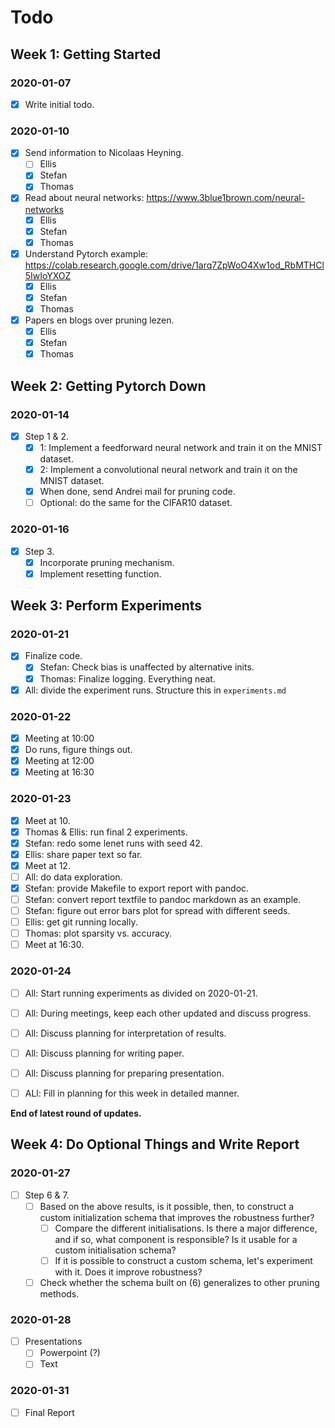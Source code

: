 # Todo

## Week 1: Getting Started
### 2020-01-07
- [x] Write initial todo.

### 2020-01-10
- [x] Send information to Nicolaas Heyning.
    - [ ] Ellis
    - [x] Stefan
    - [x] Thomas
- [x] Read about neural networks: https://www.3blue1brown.com/neural-networks
    - [X] Ellis
    - [x] Stefan
    - [x] Thomas
- [x] Understand Pytorch example: https://colab.research.google.com/drive/1arq7ZpWoO4Xw1od_RbMTHCl5IwIoYXOZ
    - [X] Ellis
    - [X] Stefan
    - [x] Thomas
- [x] Papers en blogs over pruning lezen.
    - [X] Ellis
    - [X] Stefan
    - [x] Thomas

## Week 2: Getting Pytorch Down
### 2020-01-14
- [x] Step 1 & 2.
    - [x] 1: Implement a feedforward neural network and train it on the MNIST dataset.
    - [x] 2: Implement a convolutional neural network and train it on the MNIST dataset.
    - [x] When done, send Andrei mail for pruning code.
    - [ ] Optional: do the same for the CIFAR10 dataset.

### 2020-01-16
- [x] Step 3.
    - [x] Incorporate pruning mechanism.
    - [x] Implement resetting function.

## Week 3: Perform Experiments
### 2020-01-21
- [x] Finalize code.
    - [x] Stefan: Check bias is unaffected by alternative inits.
    - [x] Thomas: Finalize logging. Everything neat.
- [x] All: divide the experiment runs. Structure this in `experiments.md`

### 2020-01-22
- [x] Meeting at 10:00
- [x] Do runs, figure things out.
- [x] Meeting at 12:00
- [x] Meeting at 16:30

### 2020-01-23
- [x] Meet at 10.
- [x] Thomas & Ellis: run final 2 experiments.
- [x] Stefan: redo some lenet runs with seed 42.
- [x] Ellis: share paper text so far.
- [x] Meet at 12.
- [ ] All: do data exploration.
- [x] Stefan: provide Makefile to export report with pandoc.
- [ ] Stefan: convert report textfile to pandoc markdown as an example.
- [ ] Stefan: figure out error bars plot for spread with different seeds.
- [ ] Ellis: get git running locally.
- [ ] Thomas: plot sparsity vs. accuracy.
- [ ] Meet at 16:30.

### 2020-01-24
- [ ] All: Start running experiments as divided on 2020-01-21.
- [ ] All: During meetings, keep each other updated and discuss progress.
- [ ] All: Discuss planning for interpretation of results.
- [ ] All: Discuss planning for writing paper.
- [ ] All: Discuss planning for preparing presentation.
- [ ] ALl: Fill in planning for this week in detailed manner.


__End of latest round of updates.__

## Week 4: Do Optional Things and Write Report
### 2020-01-27
- [ ] Step 6 & 7.
    - [ ] Based on the above results, is it possible, then, to construct a
          custom initialization schema that improves the robustness further?
        - [ ] Compare the different initialisations. Is there a major difference, and if so, what component
                is responsible? Is it usable for a custom initialisation schema?
        - [ ] If it is possible to construct a custom schema, let's experiment with it. Does it improve robustness?
    - [ ] Check whether the schema built on (6) generalizes to other pruning methods.

### 2020-01-28
- [ ] Presentations
    - [ ] Powerpoint (?)
    - [ ] Text

### 2020-01-31
- [ ] Final Report
